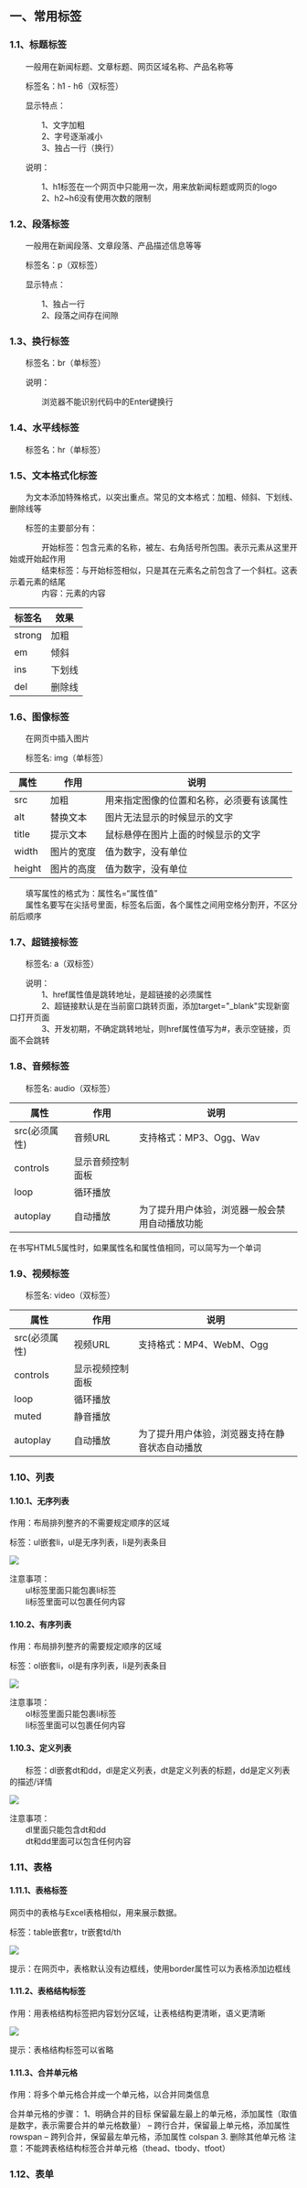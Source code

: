 ## 一、常用标签
### 1.1、标题标签
&emsp;&emsp;一般用在新闻标题、文章标题、网页区域名称、产品名称等

&emsp;&emsp;标签名：h1 - h6（双标签）

&emsp;&emsp;显示特点：

&emsp;&emsp;&emsp;&emsp;1、文字加粗
<br>
&emsp;&emsp;&emsp;&emsp;2、字号逐渐减小
<br>
&emsp;&emsp;&emsp;&emsp;3、独占一行（换行）

&emsp;&emsp;说明：

&emsp;&emsp;&emsp;&emsp;1、h1标签在一个网页中只能用一次，用来放新闻标题或网页的logo
<br>
&emsp;&emsp;&emsp;&emsp;2、h2~h6没有使用次数的限制

### 1.2、段落标签
&emsp;&emsp;一般用在新闻段落、文章段落、产品描述信息等等

&emsp;&emsp;标签名：p（双标签）

&emsp;&emsp;显示特点：

&emsp;&emsp;&emsp;&emsp;1、独占一行
<br>
&emsp;&emsp;&emsp;&emsp;2、段落之间存在间隙

### 1.3、换行标签
&emsp;&emsp;标签名：br（单标签）

&emsp;&emsp;说明：

&emsp;&emsp;&emsp;&emsp;浏览器不能识别代码中的Enter键换行

### 1.4、水平线标签
&emsp;&emsp;标签名：hr（单标签）

### 1.5、文本格式化标签
&emsp;&emsp;为文本添加特殊格式，以突出重点。常见的文本格式：加粗、倾斜、下划线、删除线等

&emsp;&emsp;标签的主要部分有：

&emsp;&emsp;&emsp;&emsp;开始标签：包含元素的名称，被左、右角括号所包围。表示元素从这里开始或开始起作用
<br>
&emsp;&emsp;&emsp;&emsp;结束标签：与开始标签相似，只是其在元素名之前包含了一个斜杠。这表示着元素的结尾
<br>
&emsp;&emsp;&emsp;&emsp;内容：元素的内容


| 标签名    |  效果  |
|--------|------|
| strong | 加粗   |
| em     | 倾斜 | 
| ins    | 下划线  |
| del    | 删除线  |


### 1.6、图像标签
&emsp;&emsp;在网页中插入图片

&emsp;&emsp;标签名: img（单标签）

| 属性    | 作用    | 说明                   |
|-------|-------|----------------------|
| src   | 加粗    | 用来指定图像的位置和名称，必须要有该属性 |
| alt   | 替换文本  | 图片无法显示的时候显示的文字       |
| title | 提示文本  | 鼠标悬停在图片上面的时候显示的文字    |
| width | 图片的宽度 | 值为数字，没有单位            |
| height | 图片的高度 | 值为数字，没有单位            |

&emsp;&emsp;填写属性的格式为：属性名=“属性值”
<br>
&emsp;&emsp;属性名要写在尖括号里面，标签名后面，各个属性之间用空格分割开，不区分前后顺序

### 1.7、超链接标签
&emsp;&emsp;标签名: a（双标签）

&emsp;&emsp;说明：
<br>
&emsp;&emsp;&emsp;&emsp;1、href属性值是跳转地址，是超链接的必须属性
<br>
&emsp;&emsp;&emsp;&emsp;2、超链接默认是在当前窗口跳转页面，添加target="_blank"实现新窗口打开页面
<br>
&emsp;&emsp;&emsp;&emsp;3、开发初期，不确定跳转地址，则href属性值写为#，表示空链接，页面不会跳转

### 1.8、音频标签
&emsp;&emsp;标签名: audio（双标签）

| 属性         | 作用       | 说明                |
|------------|----------|-------------------|
| src(必须属性)  | 音频URL    | 支持格式：MP3、Ogg、Wav  |
| controls   | 显示音频控制面板 |                   |
| loop       | 循环播放     |                   |
| autoplay   | 自动播放    |为了提升用户体验，浏览器一般会禁用自动播放功能         |

在书写HTML5属性时，如果属性名和属性值相同，可以简写为一个单词

### 1.9、视频标签
&emsp;&emsp;标签名: video（双标签）

| 属性        | 作用       | 说明                      |
|-----------|----------|-------------------------|
| src(必须属性) | 视频URL    | 支持格式：MP4、WebM、Ogg       |
| controls  | 显示视频控制面板 |                         |
| loop      | 循环播放     |                         |
| muted     | 静音播放     |                         |
| autoplay  | 自动播放     | 为了提升用户体验，浏览器支持在静音状态自动播放 |


### 1.10、列表
#### 1.10.1、无序列表

作用：布局排列整齐的不需要规定顺序的区域

标签：ul嵌套li，ul是无序列表，li是列表条目

![](../../imgs/html5/tag_1.png)

注意事项：
<br>
&emsp;&emsp;ul标签里面只能包裹li标签
<br>
&emsp;&emsp;li标签里面可以包裹任何内容


#### 1.10.2、有序列表

作用：布局排列整齐的需要规定顺序的区域

标签：ol嵌套li，ol是有序列表，li是列表条目

![](../../imgs/html5/tag_2.png)

注意事项：
<br>
&emsp;&emsp;ol标签里面只能包裹li标签
<br>
&emsp;&emsp;li标签里面可以包裹任何内容


#### 1.10.3、定义列表
&emsp;&emsp;标签：dl嵌套dt和dd，dl是定义列表，dt是定义列表的标题，dd是定义列表的描述/详情

![](../../imgs/html5/tag_3.png)

注意事项：
<br>
&emsp;&emsp;dl里面只能包含dt和dd
<br>
&emsp;&emsp;dt和dd里面可以包含任何内容

### 1.11、表格
#### 1.11.1、表格标签
网页中的表格与Excel表格相似，用来展示数据。

标签：table嵌套tr，tr嵌套td/th

![](../../imgs/html5/tag_4.png)

提示：在网页中，表格默认没有边框线，使用border属性可以为表格添加边框线
#### 1.11.2、表格结构标签
作用：用表格结构标签把内容划分区域，让表格结构更清晰，语义更清晰

![](../../imgs/html5/tag_5.png)

提示：表格结构标签可以省略

#### 1.11.3、合并单元格
作用：将多个单元格合并成一个单元格，以合并同类信息

合并单元格的步骤：
1、明确合并的目标
保留最左最上的单元格，添加属性（取值是数字，表示需要合并的单元格数量）
– 跨行合并，保留最上单元格，添加属性 rowspan
– 跨列合并，保留最左单元格，添加属性 colspan
3. 删除其他单元格
   注意：不能跨表格结构标签合并单元格（thead、tbody、tfoot）

### 1.12、表单